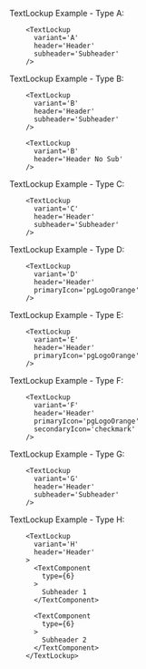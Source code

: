 TextLockup Example - Type A:

```example
    <TextLockup
      variant='A'
      header='Header'
      subheader='Subheader'
    />
```

TextLockup Example - Type B:

```example
    <TextLockup
      variant='B'
      header='Header'
      subheader='Subheader'
    />
```

```example
    <TextLockup
      variant='B'
      header='Header No Sub'
    />
```

TextLockup Example - Type C:

```example
    <TextLockup
      variant='C'
      header='Header'
      subheader='Subheader'
    />
```

TextLockup Example - Type D:

```example
    <TextLockup
      variant='D'
      header='Header'
      primaryIcon='pgLogoOrange'
    />
```

TextLockup Example - Type E:

```example
    <TextLockup
      variant='E'
      header='Header'
      primaryIcon='pgLogoOrange'
    />
```

TextLockup Example - Type F:

```example
    <TextLockup
      variant='F'
      header='Header'
      primaryIcon='pgLogoOrange'
      secondaryIcon='checkmark'
    />
```

TextLockup Example - Type G:

```example
    <TextLockup
      variant='G'
      header='Header'
      subheader='Subheader'
    />
```
TextLockup Example - Type H:

```example
    <TextLockup
      variant='H'
      header='Header'
    >
      <TextComponent
        type={6}
      >
        Subheader 1
      </TextComponent>

      <TextComponent
        type={6}
      >
        Subheader 2
      </TextComponent>
    </TextLockup>

```
